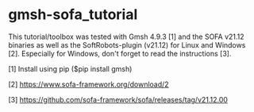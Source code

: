 # gmsh-sofa_tutorial

This tutorial/toolbox was tested with Gmsh 4.9.3 [1] and the SOFA v21.12 binaries as well as the SoftRobots-plugin (v21.12) for Linux and Windows [2]. Especially for Windows, don't forget to read the instructions [3].

[1] Install using pip ($pip install gmsh)

[2] https://www.sofa-framework.org/download/2

[3] https://github.com/sofa-framework/sofa/releases/tag/v21.12.00
